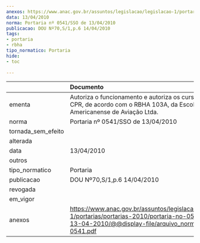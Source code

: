 ```yaml
---
anexos: https://www.anac.gov.br/assuntos/legislacao/legislacao-1/portarias/portarias-2010/portaria-no-0541-sso-de-13-04-2010/@@display-file/arquivo_norma/PA2010-0541.pdf
data: 13/04/2010
norma: Portaria nº 0541/SSO de 13/04/2010
publicacao: DOU Nº70,S/1,p.6 14/04/2010
tags:
- portaria
- rbha
tipo_normatico: Portaria
hide: 
- toc 
 
---
```


|                    | Documento                                                                                                                                                         |
|:-------------------|:------------------------------------------------------------------------------------------------------------------------------------------------------------------|
| ementa             | Autoriza o funcionamento e autoriza os cursos de CPD e CPR, de acordo com o RBHA 103A, da Escola Americanense de Aviação Ltda.                                    |
| norma              | Portaria nº 0541/SSO de 13/04/2010                                                                                                                                |
| tornada_sem_efeito |                                                                                                                                                                   |
| alterada           |                                                                                                                                                                   |
| data               | 13/04/2010                                                                                                                                                        |
| outros             |                                                                                                                                                                   |
| tipo_normatico     | Portaria                                                                                                                                                          |
| publicacao         | DOU Nº70,S/1,p.6 14/04/2010                                                                                                                                       |
| revogada           |                                                                                                                                                                   |
| em_vigor           |                                                                                                                                                                   |
| anexos             | https://www.anac.gov.br/assuntos/legislacao/legislacao-1/portarias/portarias-2010/portaria-no-0541-sso-de-13-04-2010/@@display-file/arquivo_norma/PA2010-0541.pdf |